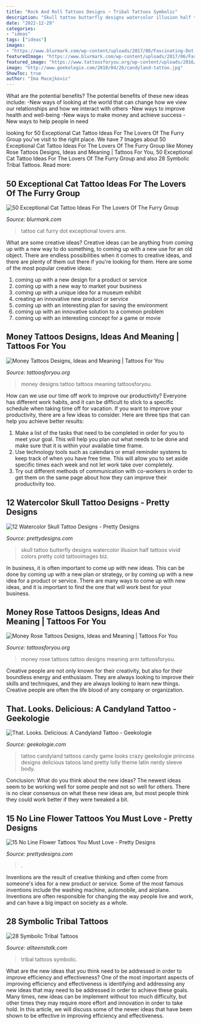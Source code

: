 ```yaml
---
title: "Rock And Roll Tattoos Designs ~ Tribal Tattoos Symbolic"
description: "Skull tattoo butterfly designs watercolor illusion half tattoos vivid colors pretty cold tattooimages biz"
date: "2022-12-29"
categories:
- "ideas"
tags: ["ideas"]
images:
- "https://www.blurmark.com/wp-content/uploads/2017/06/Fascinating-Dot-Work-Cat-Tattoo-On-Arm.jpg"
featuredImage: "https://www.blurmark.com/wp-content/uploads/2017/06/Fascinating-Dot-Work-Cat-Tattoo-On-Arm.jpg"
featured_image: "https://www.tattoosforyou.org/wp-content/uploads/2016/08/Money-Rose-Tattoo-on-Arm.jpg"
image: "http://www.geekologie.com/2010/04/26/candyland-tattoo.jpg"
ShowToc: true
author: "Ima Macejkovic"
---
```



What are the potential benefits?
The potential benefits of these new ideas include: 
-New ways of looking at the world that can change how we view our relationships and how we interact with others 
-New ways to improve health and well-being 
-New ways to make money and achieve success 
-New ways to help people in need

	

		
looking for 50 Exceptional Cat Tattoo Ideas For The Lovers Of The Furry Group you've visit to the right place. We have 7 Images about 50 Exceptional Cat Tattoo Ideas For The Lovers Of The Furry Group like Money Rose Tattoos Designs, Ideas and Meaning | Tattoos For You, 50 Exceptional Cat Tattoo Ideas For The Lovers Of The Furry Group and also 28 Symbolic Tribal Tattoos. Read more:
		
    
## 50 Exceptional Cat Tattoo Ideas For The Lovers Of The Furry Group

<img loading=lazy src="https://www.blurmark.com/wp-content/uploads/2017/06/Fascinating-Dot-Work-Cat-Tattoo-On-Arm.jpg" onerror="this.onerror=null;this.src='https://tse2.mm.bing.net/th?id=OIP.vbSiGG3uFphytNs5L9eszAHaHa&amp;pid=15.1';" alt="50 Exceptional Cat Tattoo Ideas For The Lovers Of The Furry Group">

_Source: blurmark.com_

>tattoo cat furry dot exceptional lovers arm. 

	

What are some creative ideas?
Creative ideas can be anything from coming up with a new way to do something, to coming up with a new use for an old object. There are endless possibilities when it comes to creative ideas, and there are plenty of them out there if you're looking for them. Here are some of the most popular creative ideas: 
1. coming up with a new design for a product or service 
2. coming up with a new way to market your business 
3. coming up with a unique idea for a museum exhibit 
4. creating an innovative new product or service 
5. coming up with an interesting plan for saving the environment 
6. coming up with an innovative solution to a common problem 
7. coming up with an interesting concept for a game or movie 

    
## Money Tattoos Designs, Ideas And Meaning | Tattoos For You

<img loading=lazy src="https://www.tattoosforyou.org/wp-content/uploads/2013/11/Money-Tattoo-Designs.jpg" onerror="this.onerror=null;this.src='https://tse3.mm.bing.net/th?id=OIP.jeDtAG6oQKexvZArBFO2cQHaJ4&amp;pid=15.1';" alt="Money Tattoos Designs, Ideas and Meaning | Tattoos For You">

_Source: tattoosforyou.org_

>money designs tattoo tattoos meaning tattoosforyou. 

	

How can we use our time off work to improve our productivity?
Everyone has different work habits, and it can be difficult to stick to a specific schedule when taking time off for vacation. If you want to improve your productivity, there are a few ideas to consider. Here are three tips that can help you achieve better results: 
1. Make a list of the tasks that need to be completed in order for you to meet your goal. This will help you plan out what needs to be done and make sure that it is within your available time frame. 
2. Use technology tools such as calendars or email reminder systems to keep track of when you have free time. This will allow you to set aside specific times each week and not let work take over completely. 
3. Try out different methods of communication with co-workers in order to get them on the same page about how they can improve their productivity too.

    
## 12 Watercolor Skull Tattoo Designs - Pretty Designs

<img loading=lazy src="https://www.prettydesigns.com/wp-content/uploads/2014/12/Butterfly-Skull-Tattoo.jpg" onerror="this.onerror=null;this.src='https://tse1.mm.bing.net/th?id=OIP.f6cpwmzmGdhdwlLwaji0aQHaK6&amp;pid=15.1';" alt="12 Watercolor Skull Tattoo Designs - Pretty Designs">

_Source: prettydesigns.com_

>skull tattoo butterfly designs watercolor illusion half tattoos vivid colors pretty cold tattooimages biz. 

	

In business, it is often important to come up with new ideas. This can be done by coming up with a new plan or strategy, or by coming up with a new idea for a product or service. There are many ways to come up with new ideas, and it is important to find the one that will work best for your business.

    
## Money Rose Tattoos Designs, Ideas And Meaning | Tattoos For You

<img loading=lazy src="https://www.tattoosforyou.org/wp-content/uploads/2016/08/Money-Rose-Tattoo-on-Arm.jpg" onerror="this.onerror=null;this.src='https://tse2.mm.bing.net/th?id=OIP.-3CU4QOWvK0_AafSOYJjlwHaJ4&amp;pid=15.1';" alt="Money Rose Tattoos Designs, Ideas and Meaning | Tattoos For You">

_Source: tattoosforyou.org_

>money rose tattoos tattoo designs meaning arm tattoosforyou. 

	

Creative people are not only known for their creativity, but also for their boundless energy and enthusiasm. They are always looking to improve their skills and techniques, and they are always looking to learn new things. Creative people are often the life blood of any company or organization.

    
## That. Looks. Delicious: A Candyland Tattoo - Geekologie

<img loading=lazy src="http://www.geekologie.com/2010/04/26/candyland-tattoo.jpg" onerror="this.onerror=null;this.src='https://tse3.mm.bing.net/th?id=OIP.e6tsYhtaXvQFzfz0Pw2tJAAAAA&amp;pid=15.1';" alt="That. Looks. Delicious: A Candyland Tattoo - Geekologie">

_Source: geekologie.com_

>tattoo candyland tattoos candy game looks crazy geekologie princess designs delicious tatoos land pretty lolly theme latin nerdy sleeve body. 

	

Conclusion: What do you think about the new ideas?
The newest ideas seem to be working well for some people and not so well for others. There is no clear consensus on what these new ideas are, but most people think they could work better if they were tweaked a bit.

    
## 15 No Line Flower Tattoos You Must Love - Pretty Designs

<img loading=lazy src="https://www.prettydesigns.com/wp-content/uploads/2014/11/No-Line-Floral-Sleeve-Tattoo.jpg" onerror="this.onerror=null;this.src='https://tse1.mm.bing.net/th?id=OIP.ziFlghRtHhLjqZAFk5K5gQAAAA&amp;pid=15.1';" alt="15 No Line Flower Tattoos You Must Love - Pretty Designs">

_Source: prettydesigns.com_

>. 

	

Inventions are the result of creative thinking and often come from someone's idea for a new product or service. Some of the most famous inventions include the washing machine, automobile, and airplane. Inventions are often responsible for changing the way people live and work, and can have a big impact on society as a whole.

    
## 28 Symbolic Tribal Tattoos

<img loading=lazy src="https://www.allteenstalk.com/wp-content/uploads/2014/06/fcfe4395769d18e6ee74763346c46140.jpg" onerror="this.onerror=null;this.src='https://tse1.mm.bing.net/th?id=OIP.XCq4cYjCUWR66deVp-UQlQHaJ3&amp;pid=15.1';" alt="28 Symbolic Tribal Tattoos">

_Source: allteenstalk.com_

>tribal tattoos symbolic. 

	

What are the new ideas that you think need to be addressed in order to improve efficiency and effectiveness?
One of the most important aspects of improving efficiency and effectiveness is identifying and addressing any new ideas that may need to be addressed in order to achieve these goals. Many times, new ideas can be implement without too much difficulty, but other times they may require more effort and innovation in order to take hold. In this article, we will discuss some of the newer ideas that have been shown to be effective in improving efficiency and effectiveness.

